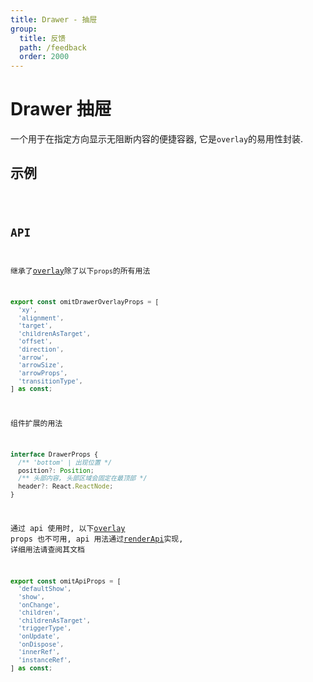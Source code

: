 ```yaml
---
title: Drawer - 抽屉
group:
  title: 反馈
  path: /feedback
  order: 2000
---
```


# Drawer 抽屉

一个用于在指定方向显示无阻断内容的便捷容器, 它是`overlay`的易用性封装.

## 示例

<code src="./demo.tsx" />

## API

继承了[overlay](/docs/feedback/overlay)除了以下`props`的所有用法

```ts
export const omitDrawerOverlayProps = [
  'xy',
  'alignment',
  'target',
  'childrenAsTarget',
  'offset',
  'direction',
  'arrow',
  'arrowSize',
  'arrowProps',
  'transitionType',
] as const;
```

组件扩展的用法

```ts
interface DrawerProps {
  /** 'bottom' | 出现位置 */
  position?: Position;
  /** 头部内容, 头部区域会固定在最顶部 */
  header?: React.ReactNode;
}
```

通过 api 使用时, 以下[overlay](/docs/feedback/overlay) props 也不可用, api 用法通过[renderApi](/docs/ecology/render-api)实现, 详细用法请查阅其文档

```ts
export const omitApiProps = [
  'defaultShow',
  'show',
  'onChange',
  'children',
  'childrenAsTarget',
  'triggerType',
  'onUpdate',
  'onDispose',
  'innerRef',
  'instanceRef',
] as const;
```
